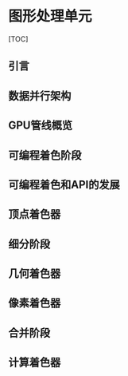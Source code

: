 # 图形处理单元

[TOC]

## 引言

## 数据并行架构

## GPU管线概览

## 可编程着色阶段

## 可编程着色和API的发展

## 顶点着色器

## 细分阶段

## 几何着色器

## 像素着色器

## 合并阶段

## 计算着色器
 